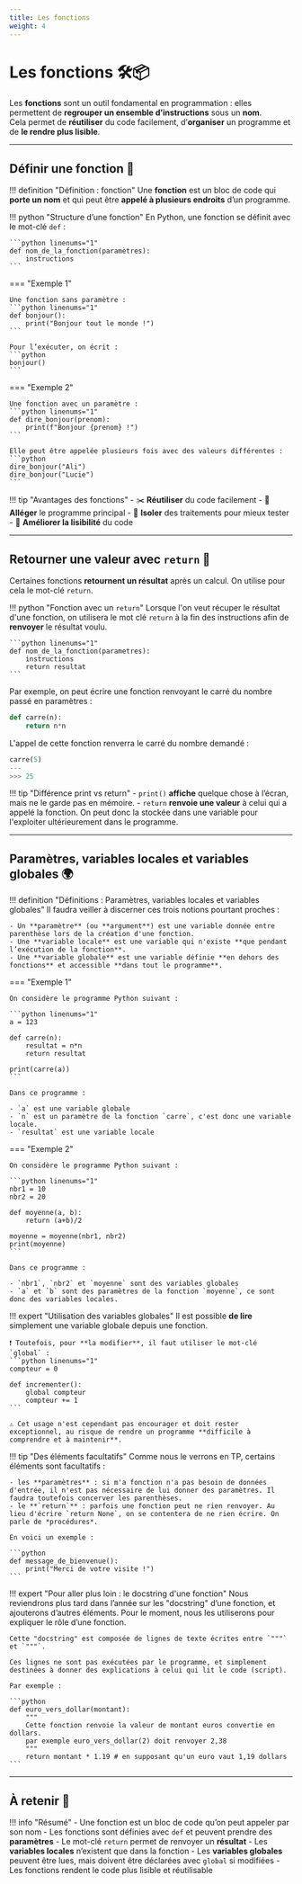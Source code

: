 ```yaml
---
title: Les fonctions
weight: 4
---
```


# Les fonctions 🛠️📦

Les **fonctions** sont un outil fondamental en programmation : elles permettent de **regrouper un ensemble d’instructions** sous un **nom**.  
Cela permet de **réutiliser** du code facilement, d’**organiser** un programme et de **le rendre plus lisible**.

---

## Définir une fonction 🧱

!!! definition "Définition : fonction"
    Une **fonction** est un bloc de code qui **porte un nom** et qui peut être **appelé à plusieurs endroits** d’un programme.

!!! python "Structure d’une fonction"
    En Python, une fonction se définit avec le mot-clé `def` :

    ```python linenums="1"
    def nom_de_la_fonction(paramètres):
        instructions
    ```

=== "Exemple 1"

    Une fonction sans paramètre :  
    ```python linenums="1"
    def bonjour():
        print("Bonjour tout le monde !")
    ```

    Pour l’exécuter, on écrit :  
    ```python
    bonjour()
    ```

=== "Exemple 2"

    Une fonction avec un paramètre :  
    ```python linenums="1"
    def dire_bonjour(prenom):
        print(f"Bonjour {prenom} !")
    ```

    Elle peut être appelée plusieurs fois avec des valeurs différentes :
    ```python
    dire_bonjour("Ali")
    dire_bonjour("Lucie")
    ```

!!! tip "Avantages des fonctions"
    - ✂️ **Réutiliser** du code facilement
    - 🧠 **Alléger** le programme principal
    - 🧩 **Isoler** des traitements pour mieux tester
    - 🧹 **Améliorer la lisibilité** du code

---

## Retourner une valeur avec `return` 🔄

Certaines fonctions **retournent un résultat** après un calcul. On utilise pour cela le mot-clé `return`.

!!! python "Fonction avec un `return`"
    Lorsque l'on veut récuper le résultat d'une fonction, on utilisera le mot clé `return` à la fin des instructions afin de **renvoyer** le résultat voulu. 

    ```python linenums="1"
    def nom_de_la_fonction(parametres):
        instructions
        return resultat
    ```

Par exemple, on peut écrire une fonction renvoyant le carré du nombre passé en paramètres : 

```python
def carre(n):
    return n*n
```

L'appel de cette fonction renverra le carré du nombre demandé : 

```python 
carre(5)
---
>>> 25
```

!!! tip "Différence print vs return"
    - `print()` **affiche** quelque chose à l’écran, mais ne le garde pas en mémoire. 
    - `return` **renvoie une valeur** à celui qui a appelé la fonction. On peut donc la stockée dans une variable pour l'exploiter ultérieurement dans le programme. 

---

## Paramètres, variables locales et variables globales 🌍

!!! definition "Définitions : Paramètres, variables locales et variables globales"
    Il faudra veiller à discerner ces trois notions pourtant proches : 

    - Un **paramètre** (ou **argument**) est une variable donnée entre parenthèse lors de la création d'une fonction. 
    - Une **variable locale** est une variable qui n'existe **que pendant l’exécution de la fonction**. 
    - Une **variable globale** est une variable définie **en dehors des fonctions** et accessible **dans tout le programme**.

=== "Exemple 1"

    On considère le programme Python suivant : 

    ```python linenums="1"
    a = 123

    def carre(n):
        resultat = n*n
        return resultat

    print(carre(a))
    ```

    Dans ce programme : 

    - `a` est une variable globale
    - `n` est un paramètre de la fonction `carre`, c'est donc une variable locale.
    - `resultat` est une variable locale

=== "Exemple 2"

    On considère le programme Python suivant : 

    ```python linenums="1"
    nbr1 = 10
    nbr2 = 20

    def moyenne(a, b):
        return (a+b)/2

    moyenne = moyenne(nbr1, nbr2)
    print(moyenne)
    ```

    Dans ce programme : 
    
    - `nbr1`, `nbr2` et `moyenne` sont des variables globales
    - `a` et `b` sont des paramètres de la fonction `moyenne`, ce sont donc des variables locales.

!!! expert "Utilisation des variables globales"
    Il est possible **de lire** simplement une variable globale depuis une fonction.

    ❗ Toutefois, pour **la modifier**, il faut utiliser le mot-clé `global` :
    ```python linenums="1"
    compteur = 0

    def incrementer():
        global compteur
        compteur += 1
    ```

    ⚠️ Cet usage n'est cependant pas encourager et doit rester exceptionnel, au risque de rendre un programme **difficile à comprendre et à maintenir**.

!!! tip "Des éléments facultatifs"
    Comme nous le verrons en TP, certains éléments sont facultatifs :

    - les **paramètres** : si m'a fonction n'a pas besoin de données d'entrée, il n'est pas nécessaire de lui donner des paramètres. Il faudra toutefois concerver les parenthèses.
    - le **`return`** : parfois une fonction peut ne rien renvoyer. Au lieu d'écrire `return None`, on se contentera de ne rien écrire. On parle de *procédures*. 

    En voici un exemple : 

    ```python
    def message_de_bienvenue():
        print("Merci de votre visite !")
    ```

!!! expert "Pour aller plus loin : le docstring d'une fonction"
    Nous reviendrons plus tard dans l’année sur les "docstring" d’une fonction, et ajouterons d’autres éléments. Pour le moment, nous les utiliserons pour expliquer le rôle d’une fonction.

    Cette "docstring" est composée de lignes de texte écrites entre `"""` et `"""`.

    Ces lignes ne sont pas exécutées par le programme, et simplement destinées à donner des explications à celui qui lit le code (script).

    Par exemple :

    ```python
    def euro_vers_dollar(montant):
        """
        Cette fonction renvoie la valeur de montant euros convertie en dollars.
        par exemple euro_vers_dollar(2) doit renvoyer 2,38
        """
        return montant * 1.19 # en supposant qu'un euro vaut 1,19 dollars
    ```

---

## À retenir 📌

!!! info "Résumé"
    - Une fonction est un bloc de code qu’on peut appeler par son nom
    - Les fonctions sont définies avec `def` et peuvent prendre des **paramètres**
    - Le mot-clé `return` permet de renvoyer un **résultat**
    - Les **variables locales** n’existent que dans la fonction
    - Les **variables globales** peuvent être lues, mais doivent être déclarées avec `global` si modifiées
    - Les fonctions rendent le code plus lisible et réutilisable